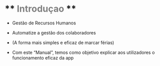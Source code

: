 # ** <span style="color:Grey">Introduçao</span> **          

- Gestão de Recursos Humanos 

- Automatize a gestão dos colaboradores 

- (A forma mais simples e eficaz de marcar férias) 

 - Com este “Manual”, temos como objetivo explicar aos utilizadores o funcionamento eficaz da app 
 


 